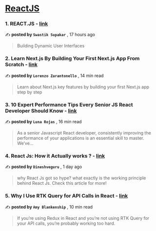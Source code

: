 
<h1><a href=https://medium.com/tag/reactjs/recommended target="_blank" rel="noopener noreferrer">ReactJS</a></h1>
<h3>1. REACT.JS - <a href=https://medium.com/@alexfinch607?source=tag_recommended_feed---------0-84----------reactjs----------886d3f25_9284_40cd_b2ad_4739ee97c77c------- target="_blank" rel="noopener noreferrer">link</a></h3>

✍️ **posted by `Swastik Supakar`** <date> , 17 hours ago</date>

<blockquote>Building Dynamic User Interfaces</blockquote>

<h3>2. Learn Next.js By Building Your First Next.js App From Scratch - <a href=https://medium.com/@lorenzozar?source=tag_recommended_feed---------1-107----------reactjs----------886d3f25_9284_40cd_b2ad_4739ee97c77c------- target="_blank" rel="noopener noreferrer">link</a></h3>

✍️ **posted by `Lorenzo Zarantonello`** <date> , 14 min read</date>

<blockquote>Learn about Next.js key features by building your first Next.js app step by step</blockquote>

<h3>3. 10 Expert Performance Tips Every Senior JS React Developer Should Know - <a href=https://medium.com/@Luna-Rojas?source=tag_recommended_feed---------2-85----------reactjs----------886d3f25_9284_40cd_b2ad_4739ee97c77c------- target="_blank" rel="noopener noreferrer">link</a></h3>

✍️ **posted by `Luna Rojas`** <date> , 16 min read</date>

<blockquote>As a senior Javascript React developer, consistently improving the performance of your applications is an essential skill to master. We’ve…</blockquote>

<h3>4. React Js: How it Actually works ? - <a href=https://medium.com/@dineshveguru?source=tag_recommended_feed---------3-84----------reactjs----------886d3f25_9284_40cd_b2ad_4739ee97c77c------- target="_blank" rel="noopener noreferrer">link</a></h3>

✍️ **posted by `Dineshveguru`** <date> , 1 day ago</date>

<blockquote>why React Js got so hype? what exactly is the working principle behind React Js. Check this article for more!</blockquote>

<h3>5. Why I Use RTK Query for API Calls in React - <a href=https://medium.com/@amy-blankenship?source=tag_recommended_feed---------4-107----------reactjs----------886d3f25_9284_40cd_b2ad_4739ee97c77c------- target="_blank" rel="noopener noreferrer">link</a></h3>

✍️ **posted by `Amy Blankenship`** <date> , 10 min read</date>

<blockquote>If you’re using Redux in React and you’re not using RTK Query for your API calls, you’re probably working too hard.</blockquote>

